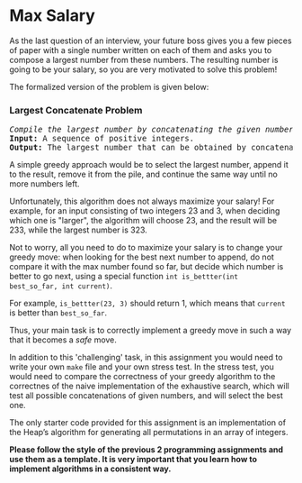 # Max Salary

As the last
question of an interview, your future boss gives you a few pieces of paper
with a single number written on each of them and asks you to compose
a largest number from these numbers. The resulting number is going to
be your salary, so you are very motivated to solve this problem!


The formalized version of the problem is given below:
<h3>Largest Concatenate Problem</h3>
<pre><em>Compile the largest number by concatenating the given numbers.</em>
<strong>Input:</strong> A sequence of positive integers.
<strong>Output:</strong> The largest number that can be obtained by concatenating the given integers in some order.
</pre>

A simple greedy approach would be to select the largest number, append it to the result, remove it from the pile, and continue the same way until no more numbers left.

Unfortunately, this algorithm does not always maximize your salary!
For example, for an input consisting of two integers 23 and 3, when deciding which one is "larger", the algorithm will choose 23, and the result will be 233, while the largest number is 323.

Not to worry, all you need to do to maximize your salary is to change your greedy move: when looking for the best next number to append, do not compare it with the max number found so far, but decide which number is better to go next, using a special function <code>int is_bettter(int best_so_far, int current)</code>.

For example, <code>is_bettter(23, 3)</code> should return 1, which means that <code>current</code> is better than <code>best_so_far</code>.

Thus, your main task is to correctly implement a greedy move in such a way that it becomes a <em>safe</em> move.

In addition to this 'challenging' task, in this assignment you would need to write your own <code>make</code> file and your own stress test. In the stress test, you would need to compare the correctness of your greedy algorithm to the correctnes of the naive implementation of the exhaustive search, which will test all possible concatenations of given numbers, and will select the best one.

The only starter code provided for this assignment is an implementation of the Heap’s algorithm for generating all permutations in an array of integers.

<strong>Please follow the style of the previous 2 programming assignments and use them as a template. It is very important that you learn how to implement algorithms in a consistent way.</strong>
